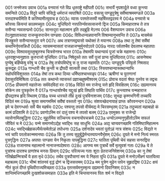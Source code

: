 001	जनमेजय उवाच
001a	वनवासं गते विप्र धृतराष्ट्रे महीपतौ
001c	सभार्ये नृपशार्दूले वध्वा कुन्त्या समन्विते
002a	विदुरे चापि संसिद्धे धर्मराजं व्यपाश्रिते
002c	वसत्सु पाण्डुपुत्रेषु सर्वेष्वाश्रममण्डले
003a	यत्तदाश्चर्यमिति वै करिष्यामीत्युवाच ह
003c	व्यासः परमतेजस्वी महर्षिस्तद्वदस्व मे
004a	वनवासे च कौरव्यः कियन्तं कालमच्युतः
004c	युधिष्ठिरो नरपतिर्न्यवसत्सजनो द्विज
005a	किमाहाराश्च ते तत्र ससैन्या न्यवसन्प्रभो
005c	सान्तःपुरा महात्मान इति तद्ब्रूहि मेऽनघ
006	वैशम्पायन उवाच
006a	तेऽनुज्ञातास्तदा राजन्कुरुराजेन पाण्डवाः
006c	विविधान्यन्नपानानि विश्राम्यानुभवन्ति ते
007a	मासमेकं विजह्रुस्ते ससैन्यान्तःपुरा वने
007c	अथ तत्रागमद्व्यासो यथोक्तं ते मयानघ
008a	तथा तु तेषां सर्वेषां कथाभिर्नृपसन्निधौ
008c	व्यासमन्वासतां राजन्नाजग्मुर्मुनयोऽपरे
009a	नारदः पर्वतश्चैव देवलश्च महातपाः
009c	विश्वावसुस्तुम्बुरुश्च चित्रसेनश्च भारत
010a	तेषामपि यथान्यायं पूजां चक्रे महामनाः
010c	धृतराष्ट्राभ्यनुज्ञातः कुरुराजो युधिष्ठिरः
011a	निषेदुस्ते ततः सर्वे पूजां प्राप्य युधिष्ठिरात्
011c	आसनेष्वथ पुण्येषु बर्हिष्केषु वरेषु च
012a	तेषु तत्रोपविष्टेषु स तु राजा महामतिः
012c	पाण्डुपुत्रैः परिवृतो निषसाद कुरूद्वहः
013a	गान्धारी चैव कुन्ती च द्रौपदी सात्वती तथा
013c	स्त्रियश्चान्यास्तथान्याभिः सहोपविविशुस्ततः
014a	तेषां तत्र कथा दिव्या धर्मिष्ठाश्चाभवन्नृप
014c	ऋषीणां च पुराणानां देवासुरविमिश्रिताः
015a	ततः कथान्ते व्यासस्तं प्रज्ञाचक्षुषमीश्वरम्
015c	प्रोवाच वदतां श्रेष्ठः पुनरेव स तद्वचः
015e	प्रीयमाणो महातेजाः सर्ववेदविदां वरः
016a	विदितं मम राजेन्द्र यत्ते हृदि विवक्षितम्
016c	दह्यमानस्य शोकेन तव पुत्रकृतेन वै
017a	गान्धार्याश्चैव यद्दुःखं हृदि तिष्ठति पार्थिव
017c	कुन्त्याश्च यन्महाराज द्रौपद्याश्च हृदि स्थितम्
018a	यच्च धारयते तीव्रं दुःखं पुत्रविनाशजम्
018c	सुभद्रा कृष्णभगिनी तच्चापि विदितं मम
019a	श्रुत्वा समागममिमं सर्वेषां वस्ततो नृप
019c	संशयच्छेदनायाहं प्राप्तः कौरवनन्दन
020a	इमे च देवगन्धर्वाः सर्वे चैव महर्षयः
020c	पश्यन्तु तपसो वीर्यमद्य मे चिरसम्भृतम्
021a	तदुच्यतां महाबाहो कं कामं प्रदिशामि ते
021c	प्रवणोऽस्मि वरं दातुं पश्य मे तपसो बलम्
022a	एवमुक्तः स राजेन्द्रो व्यासेनामितबुद्धिना
022c	मुहूर्तमिव सञ्चिन्त्य वचनायोपचक्रमे
023a	धन्योऽस्म्यनुगृहीतोऽस्मि सफलं जीवितं च मे
023c	यन्मे समागमोऽद्येह भवद्भिः सह साधुभिः
024a	अद्य चाप्यवगच्छामि गतिमिष्टामिहात्मनः
024c	भवद्भिर्ब्रह्मकल्पैर्यत्समेतोऽहं तपोधनाः
025a	दर्शनादेव भवतां पूतोऽहं नात्र संशयः
025c	विद्यते न भयं चापि परलोकान्ममानघाः
026a	किं तु तस्य सुदुर्बुद्धेर्मन्दस्यापनयैर्भृशम्
026c	दूयते मे मनो नित्यं स्मरतः पुत्रगृद्धिनः
027a	अपापाः पाण्डवा येन निकृताः पापबुद्धिना
027c	घातिता पृथिवी चेयं सहसा सनरद्विपा
028a	राजानश्च महात्मानो नानाजनपदेश्वराः
028c	आगम्य मम पुत्रार्थे सर्वे मृत्युवशं गताः
029a	ये ते पुत्रांश्च दाराश्च प्राणांश्च मनसः प्रियान्
029c	परित्यज्य गताः शूराः प्रेतराजनिवेशनम्
030a	का नु तेषां गतिर्ब्रह्मन्मित्रार्थे ये हता मृधे
030c	तथैव पुत्रपौत्राणां मम ये निहता युधि
031a	दूयते मे मनोऽभीक्ष्णं घातयित्वा महाबलम्
031c	भीष्मं शांतनवं वृद्धं द्रोणं च द्विजसत्तमम्
032a	मम पुत्रेण मूढेन पापेन सुहृदद्विषा
032c	क्षयं नीतं कुलं दीप्तं पृथिवीराज्यमिच्छता
033a	एतत्सर्वमनुस्मृत्य दह्यमानो दिवानिशम्
033c	न शान्तिमधिगच्छामि दुःखशोकसमाहतः
033e	इति मे चिन्तयानस्य पितः शर्म न विद्यते
